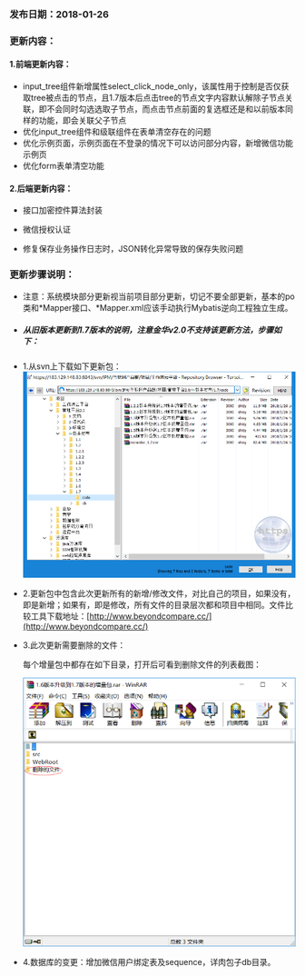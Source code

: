 ### 发布日期：2018-01-26

### 更新内容：

#### 1.前端更新内容：

* input\_tree组件新增属性select\_click\_node\_only，该属性用于控制是否仅获取tree被点击的节点，且1.7版本后点击tree的节点文字内容默认解除子节点关联，即不会同时勾选选取子节点，而点击节点前面的复选框还是和以前版本同样的功能，即会关联父子节点
* 优化input\_tree组件和级联组件在表单清空存在的问题
* 优化示例页面，示例页面在不登录的情况下可以访问部分内容，新增微信功能示例页
* 优化form表单清空功能

#### 2.后端更新内容：

* 接口加密控件算法封装

* 微信授权认证

* 修复保存业务操作日志时，JSON转化异常导致的保存失败问题

### 更新步骤说明：

* 注意：系统模块部分更新视当前项目部分更新，切记不要全部更新，基本的po类和\*Mapper接口、\*Mapper.xml应该手动执行Mybatis逆向工程独立生成。
* ##### 从旧版本更新到1.7版本的说明，注意金华v2.0不支持该更新方法，步骤如下：
* 1.从svn上下载如下更新包：  
  ![](/assets/v1.7-1.png)
* 2.更新包中包含此次更新所有的新增/修改文件，对比自己的项目，如果没有，即是新增；如果有，即是修改，所有文件的目录层次都和项目中相同。文件比较工具下载地址：[http://www.beyondcompare.cc/](http://www.beyondcompare.cc/)

* 3.此次更新需要删除的文件：

  每个增量包中都存在如下目录，打开后可看到删除文件的列表截图：

  ![](/assets/v1.7-2.png)

* 4.数据库的变更：增加微信用户绑定表及sequence，详肉包子db目录。



